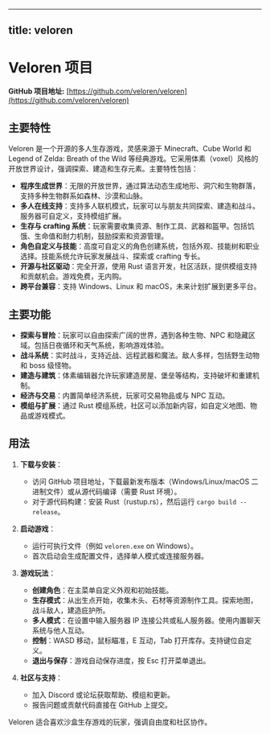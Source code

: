 
---
title: veloren
---

# Veloren 项目

**GitHub 项目地址:** [https://github.com/veloren/veloren](https://github.com/veloren/veloren)

## 主要特性
Veloren 是一个开源的多人生存游戏，灵感来源于 Minecraft、Cube World 和 Legend of Zelda: Breath of the Wild 等经典游戏。它采用体素（voxel）风格的开放世界设计，强调探索、建造和生存元素。主要特性包括：
- **程序生成世界**：无限的开放世界，通过算法动态生成地形、洞穴和生物群落，支持多种生物群系如森林、沙漠和山脉。
- **多人在线支持**：支持多人联机模式，玩家可以与朋友共同探索、建造和战斗。服务器可自定义，支持模组扩展。
- **生存与 crafting 系统**：玩家需要收集资源、制作工具、武器和盔甲。包括饥饿、生命值和耐力机制，鼓励探索和资源管理。
- **角色自定义与技能**：高度可自定义的角色创建系统，包括外观、技能树和职业选择。技能系统允许玩家发展战斗、探索或 crafting 专长。
- **开源与社区驱动**：完全开源，使用 Rust 语言开发，社区活跃，提供模组支持和贡献机会。游戏免费，无内购。
- **跨平台兼容**：支持 Windows、Linux 和 macOS，未来计划扩展到更多平台。

## 主要功能
- **探索与冒险**：玩家可以自由探索广阔的世界，遇到各种生物、NPC 和隐藏区域。包括日夜循环和天气系统，影响游戏体验。
- **战斗系统**：实时战斗，支持近战、远程武器和魔法。敌人多样，包括野生动物和 boss 级怪物。
- **建造与建筑**：体素编辑器允许玩家建造房屋、堡垒等结构，支持破坏和重建机制。
- **经济与交易**：内置简单经济系统，玩家可交易物品或与 NPC 互动。
- **模组与扩展**：通过 Rust 模组系统，社区可以添加新内容，如自定义地图、物品或游戏模式。

## 用法
1. **下载与安装**：
   - 访问 GitHub 项目地址，下载最新发布版本（Windows/Linux/macOS 二进制文件）或从源代码编译（需要 Rust 环境）。
   - 对于源代码构建：安装 Rust（rustup.rs），然后运行 `cargo build --release`。

2. **启动游戏**：
   - 运行可执行文件（例如 `veloren.exe` on Windows）。
   - 首次启动会生成配置文件，选择单人模式或连接服务器。

3. **游戏玩法**：
   - **创建角色**：在主菜单自定义外观和初始技能。
   - **生存模式**：从出生点开始，收集木头、石材等资源制作工具。探索地图，战斗敌人，建造庇护所。
   - **多人模式**：在设置中输入服务器 IP 连接公共或私人服务器。使用内置聊天系统与他人互动。
   - **控制**：WASD 移动，鼠标瞄准，E 互动，Tab 打开库存。支持键位自定义。
   - **退出与保存**：游戏自动保存进度，按 Esc 打开菜单退出。

4. **社区与支持**：
   - 加入 Discord 或论坛获取帮助、模组和更新。
   - 报告问题或贡献代码直接在 GitHub 上提交。

Veloren 适合喜欢沙盒生存游戏的玩家，强调自由度和社区协作。